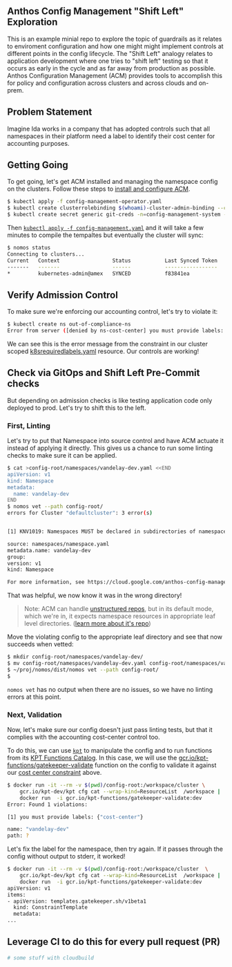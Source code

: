 
## Anthos Config Management "Shift Left" Exploration

This is an example minial repo to explore the topic of guardrails as it relates
to enviroment configuration and how one might might implement controls at
different points in the config lifecycle.  The "Shift Left" analogy relates to 
application development where one tries to "shift left" testing so that it occurs
as early in the cycle and as far away from production as possible. Anthos Configuration
Management (ACM) provides tools to accomplish this for policy and configuration
across clusters and across clouds and on-prem.

## Problem Statement

Imagine Ida works in a company that has adopted controls such that all
namespaces in their platform need a label to identify their cost center for
accounting purposes.

## Getting Going

To get going, let's get ACM installed and managing the namespace config on the
clusters. Follow these steps to [install and configure
ACM](https://cloud.google.com/anthos-config-management/docs/how-to/installing).

```bash
$ kubectl apply -f config-management-operator.yaml
$ kubectl create clusterrolebinding $(whoami)-cluster-admin-binding --clusterrole=cluster-admin --user=$(whoami)@google.com # for GKE
$ kubectl create secret generic git-creds -n=config-management-system --from-file=ssh=$HOME/.ssh/id_rsa.nomos
```

Then [`kubectl apply -f config-management.yaml`](./config-management.yaml) and it will take a few minutes
to compile the tempaltes but eventually the cluster will sync:

```bash
$ nomos status 
Connecting to clusters...
Current   Context                 Status           Last Synced Token   Sync Branch
-------   -------                 ------           -----------------   -----------
*         kubernetes-admin@amex   SYNCED           f83841ea            master
```

## Verify Admission Control

To make sure we're enforcing our accounting control, let's try to violate it:

```bash
$ kubectl create ns out-of-compliance-ns
Error from server ([denied by ns-cost-center] you must provide labels: {"cost-center"}): admission webhook "validation.gatekeeper.sh" denied the request: [denied by ns-cost-center] you must provide labels: {"cost-center"}
```

We can see this is the error message from the constraint in our cluster scoped
[k8srequiredlabels.yaml](./config-root/cluster/k8srequiredlabels.yaml) resource. Our controls are working! 


## Check via GitOps and Shift Left Pre-Commit checks

But depending on admission checks is like testing application code only deployed to prod. 
Let's try to shift this to the left.

### First, Linting

Let's try to put that Namespace into source control and have ACM actuate it instead of applying it directly. This gives us a chance to run some linting checks to make sure it can be applied.

```bash
$ cat >config-root/namespaces/vandelay-dev.yaml <<END
apiVersion: v1
kind: Namespace
metadata:
  name: vandelay-dev
END
$ nomos vet --path config-root/
errors for Cluster "defaultcluster": 3 error(s)


[1] KNV1019: Namespaces MUST be declared in subdirectories of namespaces/. Create a subdirectory for Namespaces declared in:

source: namespaces/namespace.yaml
metadata.name: vandelay-dev
group:
version: v1
kind: Namespace

For more information, see https://cloud.google.com/anthos-config-management/docs/reference/errors#knv1019
```

That was helpful, we now know it was in the wrong directory! 

> Note: ACM can handle [unstructured
repos](https://cloud.google.com/anthos-config-management/docs/how-to/unstructured-repo),
> but in its default mode, which we're in, it expects namespace resources in
> appropriate leaf level directories. ([learn more about it's
repo](https://cloud.google.com/anthos-config-management/docs/how-to/repo))

Move the violating config to the appropriate leaf directory and see that now
succeeds when vetted:

```bash
$ mkdir config-root/namespaces/vandelay-dev/
$ mv config-root/namespaces/vandelay-dev.yaml config-root/namespaces/vandelay-dev/namespace.yaml
$ ~/proj/nomos/dist/nomos vet --path config-root/
$
```
`nomos vet` has no output when there are no issues, so we have no linting errors at this point.


### Next, Validation

Now, let's make sure our config doesn't just pass linting tests, but that it
complies with the accounting cost-center control too. 

To do this, we can use [`kpt`](https://github.com/GoogleContainerTools/kpt) to
manipulate the config and to run functions from its [KPT Functions
Catalog](https://googlecontainertools.github.io/kpt-functions-catalog/). In this
case, we will use the
[gcr.io/kpt-functions/gatekeeper-validate](http://gcr.io/kpt-functions/gatekeeper-validate)
function on the config to validate it against our [cost center
constraint](./config-root/cluster/ns-should-have-cost-center.yaml) above.

```bash
$ docker run -it --rm -v $(pwd)/config-root:/workspace/cluster \
    gcr.io/kpt-dev/kpt cfg cat --wrap-kind=ResourceList  /workspace | 
    docker run  -i gcr.io/kpt-functions/gatekeeper-validate:dev
Error: Found 1 violations:

[1] you must provide labels: {"cost-center"}

name: "vandelay-dev"
path: ?

```

Let's fix the label for the namespace, then try again. If it passes through the
config without output to stderr, it worked!

```bash
$ docker run -it --rm -v $(pwd)/config-root:/workspace/cluster  \
    gcr.io/kpt-dev/kpt cfg cat --wrap-kind=ResourceList  /workspace | 
    docker run  -i gcr.io/kpt-functions/gatekeeper-validate:dev 
apiVersion: v1
items:
- apiVersion: templates.gatekeeper.sh/v1beta1
  kind: ConstraintTemplate
  metadata:
...
```

## Leverage CI to do this for every pull request (PR)

```bash
# some stuff with cloudbuild
```






